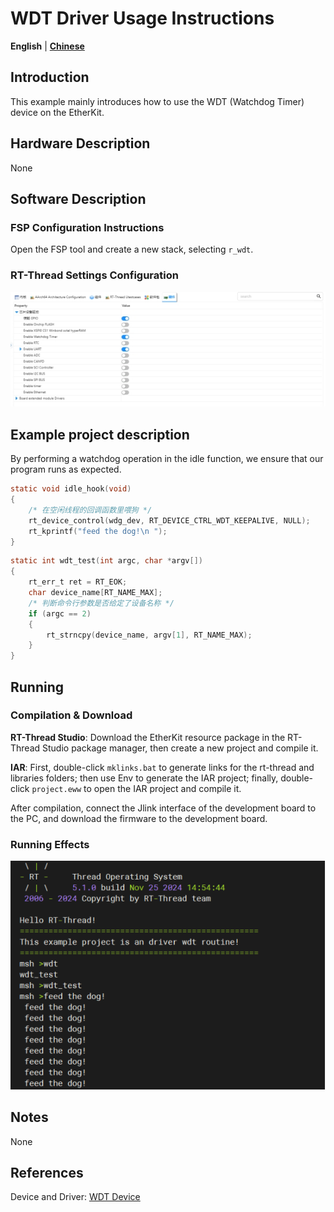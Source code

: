 # WDT Driver Usage Instructions

**English** | **[Chinese](./README_zh.md)**

## Introduction

This example mainly introduces how to use the WDT (Watchdog Timer) device on the EtherKit.

## Hardware Description

None

## Software Description

### FSP Configuration Instructions

Open the FSP tool and create a new stack, selecting `r_wdt`.

### RT-Thread Settings Configuration

![img](./figures/wps28.jpg)

## Example project description

By performing a watchdog operation in the idle function, we ensure that our program runs as expected.

```c
static void idle_hook(void)
{
    /* 在空闲线程的回调函数里喂狗 */
    rt_device_control(wdg_dev, RT_DEVICE_CTRL_WDT_KEEPALIVE, NULL);
    rt_kprintf("feed the dog!\n ");
}
```

```c
static int wdt_test(int argc, char *argv[])
{
    rt_err_t ret = RT_EOK;
    char device_name[RT_NAME_MAX];
    /* 判断命令行参数是否给定了设备名称 */
    if (argc == 2)
    {
        rt_strncpy(device_name, argv[1], RT_NAME_MAX);
    }
}
```

## Running

### Compilation & Download

**RT-Thread Studio**: Download the EtherKit resource package in the RT-Thread Studio package manager, then create a new project and compile it.

**IAR**: First, double-click `mklinks.bat` to generate links for the rt-thread and libraries folders; then use Env to generate the IAR project; finally, double-click `project.eww` to open the IAR project and compile it.

After compilation, connect the Jlink interface of the development board to the PC, and download the firmware to the development board.

### Running Effects

![image-20241125151707999](./figures/image-20241125151707999.png)

## Notes

None

## References

Device and Driver: [WDT Device](https://www.rt-thread.org/document/site/#/rt-thread-version/rt-thread-standard/programming-manual/device/watchdog/watchdog)